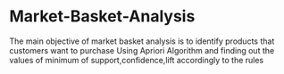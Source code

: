 # Market-Basket-Analysis
The main objective of market basket analysis is to identify products that customers want to purchase
Using Apriori Algorithm and finding out the values of minimum of support,confidence,lift accordingly to the rules
